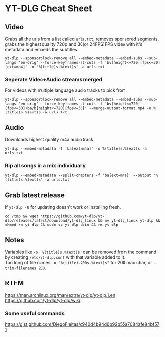 # YT-DLG Cheat Sheet

## Video
Grabs all the urls from a list called `urls.txt`, removes sponsored segments, grabs the highest quality 720p and 30(or 24FPS)FPS video with it's metadata and embeds the subtitles. 
```
yt-dlp --sponsorblock-remove all --embed-metadata --embed-subs --sub-langs 'en-orig' --force-keyframes-at-cuts -f 'bv[height<=720][fps<=30][ext=mp4]' -o '%(title)s.%(ext)s' -a urls.txt
```
### Seperate Video+Audio streams merged
For videos with multiple language audio tracks to pick from.
```
yt-dlp --sponsorblock-remove all --embed-metadata --embed-subs --sub-langs 'en-orig' --force-keyframes-at-cuts -f 'bv[height<=720][fps<=30]+ba/b[height<=720][fps<=30]' --merge-output-format mp4 -o %(title)s.%(ext)s -a urls.txt
```
## Audio
Downloads highest quality m4a audio track
```
yt-dlp --embed-metadata -f 'ba[ext=m4a]' -o %(title)s.%(ext)s -a urls.txt
```
### Rip all songs in a mix individually  
```
yt-dlp --embed-metadata --split-chapters -f 'ba[ext=m4a]' --output '%(title)s.%(ext)s' -a urls.txt
```
## Grab latest release
If `yt-dlp -U` for updating doesn't work or installing fresh.
```
cd /tmp && wget https://github.com/yt-dlp/yt-dlp/releases/latest/download/yt-dlp_linux && mv yt-dlp_linux yt-dlp && chmod +x yt-dlp && sudo cp yt-dlp /bin && rm yt-dlp
```
## Notes
Variables like `-o '%(title)s.%(ext)s'` can be removed from the command by creating `/etc/yt-dlp.conf` with that variable added to it.  
Too long of file names `-o "%(title).200s.%(ext)s"` for 200 max char, or `--trim-filenames 200`.

## RTFM  
https://man.archlinux.org/man/extra/yt-dlp/yt-dlp.1.en  
https://github.com/yt-dlp/yt-dlp/wiki

### Some useful commands  
https://gist.github.com/DiegoFleitas/c940d4b94d6b92b55a7084afe84bf571
